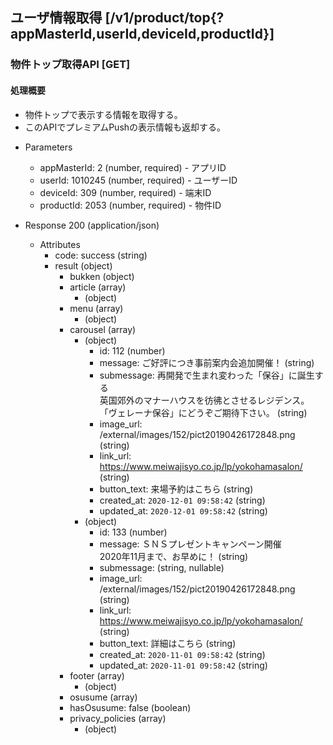 ## ユーザ情報取得 [/v1/product/top{?appMasterId,userId,deviceId,productId}]

### 物件トップ取得API [GET]

#### 処理概要

* 物件トップで表示する情報を取得する。
* このAPIでプレミアムPushの表示情報も返却する。 

+ Parameters

    + appMasterId: 2 (number, required) - アプリID
    + userId: 1010245 (number, required) - ユーザーID
    + deviceId: 309 (number, required) - 端末ID
    + productId: 2053 (number, required) - 物件ID 

+ Response 200 (application/json)

    + Attributes
        + code: success (string)
        + result (object)
            + bukken (object)
            + article (array)
            	+ (object)
            + menu (array)
            	+ (object)
            + carousel (array)
                + (object)
                    + id: 112 (number)
                    + message: ご好評につき事前案内会追加開催！ (string)
                    + submessage: 再開発で生まれ変わった「保谷」に誕生する</br>英国郊外のマナーハウスを彷彿とさせるレジデンス。</br>「ヴェレーナ保谷」にどうぞご期待下さい。 (string)
                    + image_url: /external/images/152/pict20190426172848.png (string)
                    + link_url: https://www.meiwajisyo.co.jp/lp/yokohamasalon/ (string)
                    + button_text: 来場予約はこちら (string)
                    + created_at: `2020-12-01 09:58:42` (string)
                    + updated_at: `2020-12-01 09:58:42` (string)
                + (object)
                    + id: 133 (number)
                    + message: ＳＮＳプレゼントキャンペーン開催</br>2020年11月まで、お早めに！ (string)
                    + submessage: (string, nullable)
                    + image_url: /external/images/152/pict20190426172848.png (string)
                    + link_url: https://www.meiwajisyo.co.jp/lp/yokohamasalon/ (string)
                    + button_text: 詳細はこちら (string)
                    + created_at: `2020-11-01 09:58:42` (string)
                    + updated_at: `2020-11-01 09:58:42` (string)
            + footer (array)
            	+ (object)
            + osusume (array)
            + hasOsusume: false (boolean)
            + privacy_policies (array)
            	+ (object)

